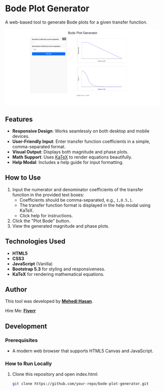 # Bode Plot Generator

A web-based tool to generate Bode plots for a given transfer function.

![Bode Plot Generator Screenshot](/Screenshot-bode-plot.png) 

## Features

- **Responsive Design**: Works seamlessly on both desktop and mobile devices.
- **User-Friendly Input**: Enter transfer function coefficients in a simple, comma-separated format.
- **Visual Output**: Displays both magnitude and phase plots.
- **Math Support**: Uses [KaTeX](https://katex.org/) to render equations beautifully.
- **Help Modal**: Includes a help guide for input formatting.

## How to Use

1. Input the numerator and denominator coefficients of the transfer function in the provided text boxes:
   - Coefficients should be comma-separated, e.g., `1,0.5,1`.
   - The transfer function format is displayed in the help modal using KaTeX.
   - Click help for instructions.
2. Click the "Plot Bode" button.
3. View the generated magnitude and phase plots.

## Technologies Used

- **HTML5**
- **CSS3**
- **JavaScript** (Vanilla)
- **Bootstrap 5.3** for styling and responsiveness.
- **KaTeX** for rendering mathematical equations.

## Author

This tool was developed by [**Mehedi Hasan**](https://facebook.com/forMehedi).

Hire Me: [**Fiverr**](https://www.fiverr.com/s/WE3b7Kx)

## Development

### Prerequisites

- A modern web browser that supports HTML5 Canvas and JavaScript.

### How to Run Locally

1. Clone this repository and open index.html:
   ```bash
   git clone https://github.com/your-repo/bode-plot-generator.git

